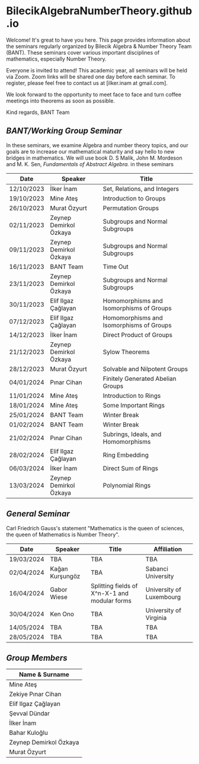 # BilecikAlgebraNumberTheory.github.io


Welcome! It's great to have you here. This page provides information about the seminars regularly organized by Bilecik Algebra & Number Theory Team (BANT). These seminars cover various important disciplines of mathematics, especially Number Theory.

Everyone is invited to attend! This academic year, all seminars will be held via Zoom. Zoom links will be shared one day before each seminar. To register, please feel free to contact us at [ilker.inam at gmail.com].

We look forward to the opportunity to meet face to face and turn coffee meetings into theorems as soon as possible.

Kind regards,
BANT Team

## *BANT/Working Group Seminar*

In these seminars, we examine Algebra and number theory topics, and our goals are to increase our mathematical maturity and say hello to new bridges in mathematics. We will use book D. S Malik, John M. Mordeson and M. K. Sen, *Fundamentals of Abstract Algebra.* in these seminars

| Date       | Speaker                    | Title                                     |
|------------|----------------------------|--------------------------------------------|
| 12/10/2023 | İlker İnam                 | Set, Relations, and Integers                |
| 19/10/2023 | Mine Ateş                  | Introduction to Groups                      |
| 26/10/2023 | Murat Özyurt               | Permutation Groups                           |
| 02/11/2023 | Zeynep Demirkol Özkaya     | Subgroups and Normal Subgroups               |
| 09/11/2023 | Zeynep Demirkol Özkaya     | Subgroups and Normal Subgroups               |
| 16/11/2023 | BANT Team                  | Time Out                    |
| 23/11/2023 | Zeynep Demirkol Özkaya     | Subgroups and Normal Subgroups               |
| 30/11/2023 | Elif Ilgaz Çağlayan        | Homomorphisms and Isomorphisms of Groups    |
| 07/12/2023 | Elif Ilgaz Çağlayan        | Homomorphisms and Isomorphisms of Groups    |
| 14/12/2023 | İlker İnam                 | Direct Product of Groups                     |
| 21/12/2023 | Zeynep Demirkol Özkaya     | Sylow Theorems                              |
| 28/12/2023 | Murat Özyurt               | Solvable and Nilpotent Groups                |
| 04/01/2024 | Pınar Cihan                | Finitely Generated Abelian Groups            |
| 11/01/2024 | Mine Ateş                  | Introduction to Rings                        |
| 18/01/2024 | Mine Ateş                  | Some Important Rings                        |
| 25/01/2024 | BANT Team                  | Winter Break                                |
| 01/02/2024 | BANT Team                  | Winter Break                                 |
| 21/02/2024 | Pınar Cihan                | Subrings, Ideals, and Homomorphisms          |
| 28/02/2024 | Elif Ilgaz Çağlayan        | Ring Embedding                               |
| 06/03/2024 | İlker İnam                 | Direct Sum of Rings                          |
| 13/03/2024 | Zeynep Demirkol Özkaya     | Polynomial Rings                             |





## *General Seminar*

Carl Friedrich Gauss's statement "Mathematics is the queen of sciences, the queen of Mathematics is Number Theory". 


| Date       | Speaker | Title | Affiliation |
| -----------| ------- | ----- | ----------- |
| 19/03/2024 | TBA     | TBA   | TBA         |
| 02/04/2024 | Kağan Kurşungöz     | TBA   | Sabanci University         |
| 16/04/2024  | Gabor Wiese     | Splitting fields of X^n-X-1 and modular forms   | University of Luxembourg        |
| 30/04/2024 | Ken Ono    | TBA   | University of Virginia         |
| 14/05/2024  | TBA     | TBA   | TBA         |
| 28/05/2024  | TBA     | TBA   | TBA         |



## *Group Members*


| Name & Surname           |
| ------------------------ |
| Mine Ateş                |
| Zekiye Pınar Cihan       |
| Elif Ilgaz Çağlayan      |
| Şevval Dündar            |
| İlker İnam               |
| Bahar Kuloğlu            |
| Zeynep Demirkol Özkaya   |
| Murat Özyurt             |
















